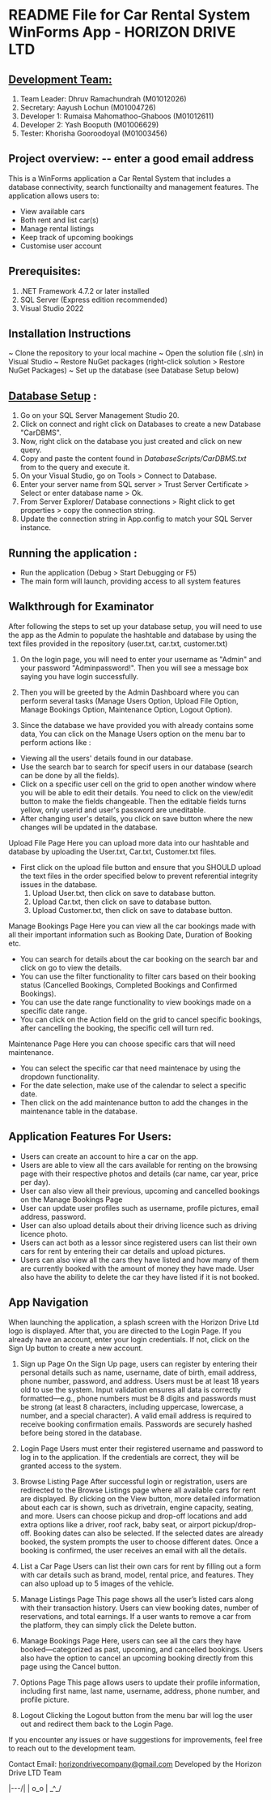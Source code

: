 #  **README File for Car Rental System WinForms App - HORIZON DRIVE LTD**

## <ins>**Development Team:**</ins>
1. Team Leader: Dhruv Ramachundrah (M01012026)
2. Secretary: Aayush Lochun (M01004726)
3. Developer 1: Rumaisa Mahomathoo-Ghaboos (M01012611)
4. Developer 2: Yash Booputh (M01006629)
5. Tester: Khorisha Gooroodoyal (M01003456)

## **Project overview:** -- enter a good email address

This is a WinForms application a Car Rental System that includes a database connectivity, search functionailty and management features. The application allows users to: 
- View available cars
- Both rent and list car(s)
- Manage rental listings
- Keep track of upcoming bookings
- Customise user account


## **Prerequisites:**

1. .NET Framework 4.7.2 or later installed
2. SQL Server (Express edition recommended)
3. Visual Studio 2022 

## Installation Instructions
~ Clone the repository to your local machine
~ Open the solution file (.sln) in Visual Studio
~ Restore NuGet packages (right-click solution > Restore NuGet Packages)
~ Set up the database (see Database Setup below)

## <ins>Database Setup</ins> :
1. Go on your SQL Server Management Studio 20.
2. Click on connect and right click on Databases to create a new Database "CarDBMS".
3. Now, right click on the database you just created and click on new query.
4. Copy and paste the content found in *DatabaseScripts/CarDBMS.txt* from to the query and execute it.
5. On your Visual Studio, go on Tools > Connect to Database.
6. Enter your server name from SQL server > Trust Server Certificate > Select or enter database name > Ok.
7. From Server Explorer/ Database connections > Right click to get properties > copy the connection string.
8. Update the connection string in App.config to match your SQL Server instance.

## Running the application : 
- Run the application (Debug > Start Debugging or F5)
- The main form will launch, providing access to all system features

## Walkthrough for Examinator
After following the steps to set up your database setup, you will need to use the app as the Admin to populate the hashtable and database by using the text files provided in the repository (user.txt, car.txt, customer.txt)

1. On the login page, you will need to enter your username as "Admin" and your password "Adminpassword!". Then you will see a message box saying you have login successfully.
   
2. Then you will be greeted by the Admin Dashboard where you can perform several tasks (Manage Users Option, Upload File Option, Manage Bookings Option, Maintenance Option, Logout Option).
   
3. Since the database we have provided you with already contains some data,
You can click on the Manage Users option on the menu bar to perform actions like :
- Viewing all the users' details found in our database.
- Use the search bar to search for specif users in our database (search can be done by all the fields).
- Click on a specific user cell on the grid to open another window where you will be able to edit their details. You need to click on the view/edit button to make the fields changeable. Then the editable fields turns yellow, only userid and user's password are uneditable.
- After changing user's details, you click on save button where the new changes will be updated in the database.

Upload File Page
Here you can upload more data into our hashtable and database by uploading the User.txt, Car.txt, Customer.txt files.
- First click on the upload file button and ensure that you SHOULD upload the text files in the order specified below to prevent referential integrity issues in the database.
  1. Upload User.txt, then click on save to database button.
  2. Upload Car.txt, then click on save to database button.
  3. Upload Customer.txt, then click on save to database button.

Manage Bookings Page
Here you can view all the car bookings made with all their important information such as Booking Date, Duration of Booking etc.
- You can search for details about the car booking on the search bar and click on go to view the details.
- You can use the filter functionality to filter cars based on their booking status (Cancelled Bookings, Completed Bookings and Confirmed Bookings).
- You can use the date range functionality to view bookings made on a specific date range.
- You can click on the Action field on the grid to cancel specific bookings, after cancelling the booking, the specific cell will turn red.
  
Maintenance Page
Here you can choose specific cars that will need maintenance.
- You can select the specific car that need maintenace by using the dropdown functionality.
- For the date selection, make use of the calendar to select a specific date.
- Then click on the add maintenance button to add the changes in the maintenance table in the database.


## Application Features For Users:
- Users can create an account to hire a car on the app.
- Users are able to view all the cars available for renting on the browsing page with their respective photos and details (car name, car year, price per day).
- User can also view all their previous, upcoming and cancelled bookings on the Manage Bookings Page
- User can update user profiles such as username, profile pictures, email address, password.
- User can also upload details about their driving licence such as driving licence photo. 
- Users can act both as a lessor since registered users can list their own cars for rent by entering their car details and upload pictures.
- Users can also view all the cars they have listed and how many of them are currently booked with the amount of money they have made. User also have the ability to delete the car they have listed if it is not booked.


## App Navigation
When launching the application, a splash screen with the Horizon Drive Ltd logo is displayed. 
After that, you are directed to the Login Page. If you already have an account, enter your login credentials.
If not, click on the Sign Up button to create a new account.

1. Sign up Page
On the Sign Up page, users can register by entering their personal details such as name, username, date of birth, email address, phone number, password, and address.
Users must be at least 18 years old to use the system. Input validation ensures all data is correctly formatted—e.g., phone numbers must be 8 digits and passwords must be strong (at least 8 characters, including uppercase, lowercase, a number, and a special character).
A valid email address is required to receive booking confirmation emails. Passwords are securely hashed before being stored in the database.
  
3. Login Page
Users must enter their registered username and password to log in to the application.
If the credentials are correct, they will be granted access to the system.

5. Browse Listing Page
After successful login or registration, users are redirected to the Browse Listings page where all available cars for rent are displayed.
By clicking on the View button, more detailed information about each car is shown, such as drivetrain, engine capacity, seating, and more.
Users can choose pickup and drop-off locations and add extra options like a driver, roof rack, baby seat, or airport pickup/drop-off.
Booking dates can also be selected. If the selected dates are already booked, the system prompts the user to choose different dates. Once a booking is confirmed,
the user receives an email with all the details.

7. List a Car Page
Users can list their own cars for rent by filling out a form with car details such as brand, model, rental price, and features.
They can also upload up to 5 images of the vehicle.

9. Manage Listings Page
This page shows all the user’s listed cars along with their transaction history.
Users can view booking dates, number of reservations, and total earnings.
If a user wants to remove a car from the platform, they can simply click the Delete button.

11. Manage Bookings Page
Here, users can see all the cars they have booked—categorized as past, upcoming, and cancelled bookings.
Users also have the option to cancel an upcoming booking directly from this page using the Cancel button.

13. Options Page
This page allows users to update their profile information, including first name, last name, username, address, phone number, and profile picture.

15. Logout
Clicking the Logout button from the menu bar will log the user out and redirect them back to the Login Page.


If you encounter any issues or have suggestions for improvements, feel free to reach out to the development team.

Contact Email: horizondrivecompany@gmail.com
Developed by the Horizon Drive LTD Team


|\---/|
| o_o |
 \_^_/ 










